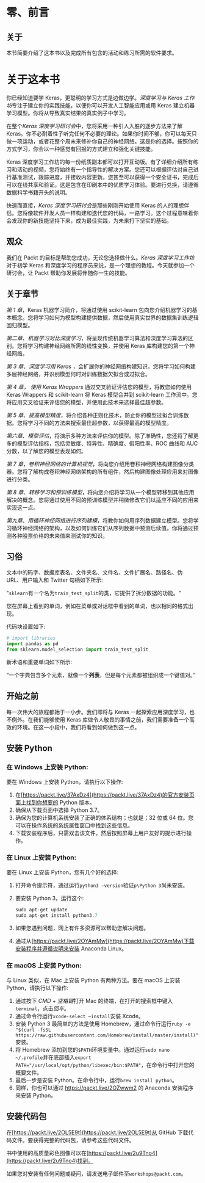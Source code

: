 

# 零、前言

## 关于

本节简要介绍了这本书以及完成所有包含的活动和练习所需的软件要求。

# 关于这本书

你已经知道要学 Keras，更聪明的学习方式是边做边学。*深度学习与 Keras 工作坊*专注于建立你的实践技能，以便你可以开发人工智能应用或用 Keras 建立机器学习模型。你将从导致真实结果的真实例子中学习。

在整个*Keras 深度学习研讨会*中，您将采用一种引人入胜的逐步方法来了解 Keras。你不必耐着性子听完任何不必要的理论。如果你时间不够，你可以每天只做一项运动，或者花整个周末来修补你自己的神经网络。这是你的选择。按照你的方式学习，你会以一种感觉有回报的方式建立和强化关键技能。

Keras 深度学习工作坊的每一份纸质副本都可以打开互动版。有了详细介绍所有练习和活动的视频，您将始终有一个指导性的解决方案。您还可以根据评估对自己进行基准测试，跟踪进度，并接收内容更新。您甚至可以获得一个安全证书，完成后可以在线共享和验证。这是包含在印刷本中的优质学习体验。要进行兑换，请遵循数据科学书籍开头的说明。

快速而直接，*Keras 深度学习研讨会*是那些刚刚开始使用 Keras 的人的理想伴侣。您将像软件开发人员一样构建和迭代您的代码，一路学习。这个过程意味着你会发现你的新技能坚持下来，成为最佳实践，为未来打下坚实的基础。

## 观众

我们在 Packt 的目标是帮助您成功，无论您选择做什么。*Keras 深度学习工作坊*对于初学 Keras 和深度学习的程序员来说，是一个理想的教程。今天就参加一个研讨会，让 Packt 帮助你发展将伴随你一生的技能。

## 关于章节

*第 1 章*，Keras 机器学习简介，将通过使用 scikit-learn 包向您介绍机器学习的基本概念。您将学习如何为模型构建提供数据，然后使用真实世界的数据集训练逻辑回归模型。

*第二章*、*机器学习对比深度学习*，将呈现传统机器学习算法和深度学习算法的区别。您将学习构建神经网络所需的线性变换，并使用 Keras 库构建您的第一个神经网络。

*第 3 章*、*深度学习用 Keras* ，会扩展你的神经网络构建知识。您将学习如何构建多层神经网络，并识别模型何时对训练数据欠拟合或过拟合。

*第 4 章，* *使用 Keras Wrappers* 通过交叉验证评估您的模型，将教您如何使用 Keras Wrappers 和 scikit-learn 将 Keras 模型合并到 scikit-learn 工作流中。您将应用交叉验证来评估您的模型，并使用此技术来选择最佳超参数。

*第 5 章*、*提高模型精度*，将介绍各种正则化技术，防止你的模型过拟合训练数据。您将学习不同的方法来搜索最佳超参数，以获得最高的模型精度。

*第六章*、*模型评估*，将演示多种方法来评估你的模型。除了准确性，您还将了解更多的模型评估指标，包括灵敏度、特异性、精确度、假阳性率、ROC 曲线和 AUC 分数，以了解您的模型表现如何。

*第 7 章*，*卷积神经网络的计算机视觉*，将向您介绍用卷积神经网络构建图像分类器。您将了解构成卷积神经网络架构的所有组件，然后构建图像处理应用来对图像进行分类。

*第 8 章*、*转移学习和预训练模型*，将向您介绍将学习从一个模型转移到其他应用解决的概念。您将通过使用不同的预训练模型并稍微修改它们以适应不同的应用来实现这一点。

*第九章*、*用循环神经网络进行序列建模*，将教你如何用序列数据建立模型。您将学习循环神经网络的架构，以及如何训练它们从序列数据中预测后续值。你将通过预测各种股票价格的未来值来测试你的知识。

## 习俗

文本中的码字、数据库表名、文件夹名、文件名、文件扩展名、路径名、伪 URL、用户输入和 Twitter 句柄如下所示:

"`sklearn`有一个名为`train_test_split`的类，它提供了拆分数据的功能。"

您在屏幕上看到的单词，例如在菜单或对话框中看到的单词，也以相同的格式出现。

代码块设置如下:

```py
# import libraries
import pandas as pd
from sklearn.model_selection import train_test_split
```

新术语和重要单词如下所示:

“一个字典包含多个元素，就像一个**列表**，但是每个元素都被组织成一个键值对。”

## 开始之前

每一次伟大的旅程都始于一小步。我们即将与 Keras 一起探索应用深度学习，也不例外。在我们能够使用 Keras 库做令人敬畏的事情之前，我们需要准备一个高效的环境。在这一小段中，我们将看到如何做到这一点。

## 安装 Python

### 在 Windows 上安装 Python:

要在 Windows 上安装 Python，请执行以下操作:

1.  在[https://packt.live/37AxDz4](https://packt.live/37AxDz4)的官方安装页面上找到你想要的 Python 版本。
2.  确保从下载页面中选择 Python 3.7。
3.  确保为您的计算机系统安装了正确的体系结构；也就是；32 位或 64 位。您可以在操作系统的系统属性窗口中找到这些信息。
4.  下载安装程序后，只需双击该文件，然后按照屏幕上用户友好的提示进行操作。

### 在 Linux 上安装 Python:

要在 Linux 上安装 Python，您有几个好的选择:

1.  打开命令提示符，通过运行`python3 –version`验证`p\Python 3`尚未安装。
2.  要安装 Python 3，运行这个:

    ```py
    sudo apt-get update
    sudo apt-get install python3.7
    ```

3.  如果您遇到问题，网上有许多资源可以帮助您解决问题。
4.  通过从[https://packt.live/2OYAmMw](https://packt.live/2OYAmMw)下载安装程序并遵循说明来安装 Anaconda Linux。

### 在 macOS 上安装 Python:

与 Linux 类似，在 Mac 上安装 Python 有两种方法。要在 macOS 上安装 Python，请执行以下操作:

1.  通过按下 *CMD* + *空格键*打开 Mac 的终端，在打开的搜索框中键入`terminal`，点击*回车*。
2.  通过命令行运行`xcode-select –install`安装 Xcode。
3.  安装 Python 3 最简单的方法是使用 Homebrew，通过命令行运行`ruby -e "$(curl -fsSL https://raw.githubusercontent.com/Homebrew/install/master/install)"`安装。
4.  将 Homebrew 添加到您的`$PATH`环境变量中。通过运行`sudo nano ~/.profile`并在底部插入`export PATH="/usr/local/opt/python/libexec/bin:$PATH"`，在命令行中打开您的概要文件。
5.  最后一步是安装 Python。在命令行中，运行`brew install python`。
6.  同样，你也可以通过 https://packt.live/2OZwwm2 的 Anaconda 安装程序来安装 Python。

## 安装代码包

在[https://packt.live/2OL5E9t](https://packt.live/2OL5E9t)从 GitHub 下载代码文件。要获得完整的代码包，请参考这些代码文件。

书中使用的高质量彩色图像可以在[https://packt.live/2u9Tno4](https://packt.live/2u9Tno4)找到。

如果您对安装有任何问题或疑问，请发送电子邮件至`workshops@packt.com`。